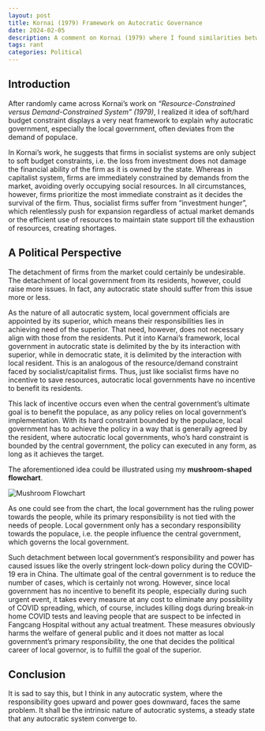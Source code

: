 ```yaml
---
layout: post
title: Kornai (1979) Framework on Autocratic Governance
date: 2024-02-05
description: A comment on Kornai (1979) where I found similarities between socialist firms and autocratic local governments
tags: rant
categories: Political
---
```


## Introduction

After randomly came across Kornai’s work on *“Resource-Constrained versus Demand-Constrained System” (1979)*, I realized it idea of soft/hard budget constraint displays a very neat framework to explain why autocratic government, especially the local government, often deviates from the demand of populace.

In Kornai’s work, he suggests that firms in socialist systems are only subject to soft budget constraints, i.e. the loss from investment does not damage the financial ability of the firm as it is owned by the state. Whereas in capitalist system, firms are immediately constrained by demands from the market, avoiding overly occupying social resources. In all circumstances, however, firms prioritize the most immediate constraint as it decides the survival of the firm. Thus, socialist firms suffer from “investment hunger”, which relentlessly push for expansion regardless of actual market demands or the efficient use of resources to maintain state support till the exhaustion of resources, creating shortages.

## A Political Perspective
The detachment of firms from the market could certainly be undesirable. The detachment of local government from its residents, however, could raise more issues. In fact, any autocratic state should suffer from this issue more or less. 

As the nature of all autocratic system, local government officials are appointed by its superior, which means their responsibilities lies in achieving need of the superior. That need, however, does not necessary align with those from the residents. Put it into Karnai’s framework, local government in autocratic state is delimited by the by its interaction with superior, while in democratic state, it is delimited by the interaction with local resident. This is an analogous of the resource/demand constraint faced by socialist/capitalist firms. Thus, just like socialist firms have no incentive to save resources, autocratic local governments have no incentive to benefit its residents. 

This lack of incentive occurs even when the central government’s ultimate goal is to benefit the populace, as any policy relies on local government’s implementation. With its hard constraint bounded by the populace, local government has to achieve the policy in a way that is generally agreed by the resident, where autocratic local governments, who’s hard constraint is bounded by the central government, the policy can executed in any form, as long as it achieves the target. 

The aforementioned idea could be illustrated using my **mushroom-shaped flowchart**.

![Mushroom Flowchart](/Mushroom.png)

As one could see from the chart, the local government has the ruling power towards the people, while its primary responsibility is not tied with the needs of people. Local government only has a secondary responsibility towards the populace, i.e. the people influence the central government, which governs the local government. 

Such detachment between local government’s responsibility and power has caused issues like the overly stringent lock-down policy during the COVID-19 era in China. The ultimate goal of the central government is to reduce the number of cases, which is certainly not wrong. However, since local government has no incentive to benefit its people, especially during such urgent event, it takes every measure at any cost to eliminate any possibility of COVID spreading, which, of course, includes killing dogs during break-in home COVID tests and leaving people that are suspect to be infected in Fangcang Hospital without any actual treatment. These measures obviously harms the welfare of general public and it does not matter as local government’s primary responsibility, the one that decides the political career of local governor, is to fulfill the goal of the superior. 

## Conclusion
It is sad to say this, but I think in any autocratic system, where the responsibility goes upward and power goes downward, faces the same problem. It shall be the intrinsic nature of autocratic systems, a steady state that any autocratic system converge to. 